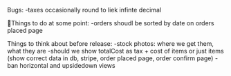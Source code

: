 Bugs:
-taxes occasionally round to liek infinte decimal

Things to do at some point:
-orders shoudl be sorted by date on orders placed page


Things to think about before release:
-stock photos: where we get them, what they are
-should we show totalCost as tax + cost of items or just items (show correct data in db, stripe, order placed page, order confirm page)
-ban horizontal and upsidedown views
